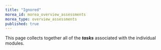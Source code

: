 ```yaml
---
title: "Ignored"
morea_id: morea_overview_assessments
morea_type: overview_assessments
published: true
---
```


This page collects together all of the **_tasks_** associated with the individual modules.   

